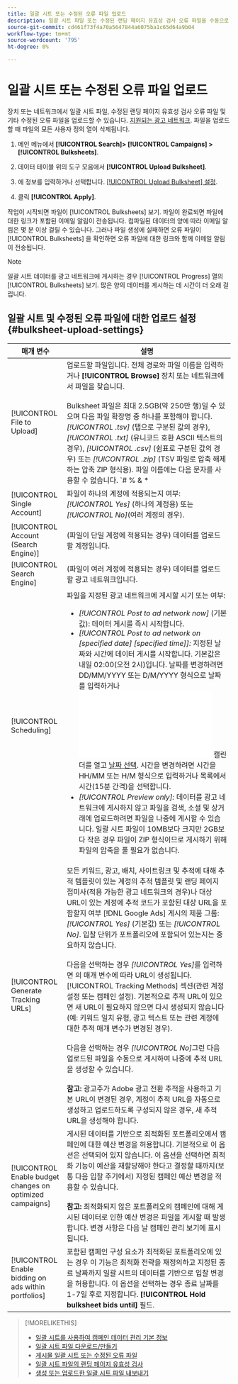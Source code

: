```yaml
---
title: 일괄 시트 또는 수정된 오류 파일 업로드
description: 일괄 시트 파일 또는 수정된 랜딩 페이지 유효성 검사 오류 파일을 수동으로 업로드하는 방법을 알아봅니다.
source-git-commit: cd461f73f4a70a5647844a6075ba1c65d64a9b04
workflow-type: tm+mt
source-wordcount: '795'
ht-degree: 0%

---
```


# 일괄 시트 또는 수정된 오류 파일 업로드

장치 또는 네트워크에서 일괄 시트 파일, 수정된 랜딩 페이지 유효성 검사 오류 파일 및 기타 수정된 오류 파일을 업로드할 수 있습니다. [지원되는 광고 네트워크](bulksheet-about.md#bulksheet-functionality-by-network). 파일을 업로드할 때 파일의 모든 사용자 정의 열이 삭제됩니다.

1. 메인 메뉴에서 **[!UICONTROL Search]> [!UICONTROL Campaigns] >[!UICONTROL Bulksheets]**.

1. 데이터 테이블 위의 도구 모음에서 **[!UICONTROL Upload Bulksheet]**.

1. 에 정보를 입력하거나 선택합니다. [[!UICONTROL Upload Bulksheet] 설정](#bulksheet-upload-settings).

1. 클릭 **[!UICONTROL Apply]**.

작업이 시작되면 파일이 [!UICONTROL Bulksheets] 보기. 파일이 완료되면 파일에 대한 링크가 포함된 이메일 알림이 전송됩니다. 컴파일된 데이터의 양에 따라 이메일 알림은 몇 분 이상 걸릴 수 있습니다. 그러나 파일 생성에 실패하면 오류 파일이 [!UICONTROL Bulksheets] 을 확인하면 오류 파일에 대한 링크와 함께 이메일 알림이 전송됩니다.

>[!NOTE]
>
>일괄 시트 데이터를 광고 네트워크에 게시하는 경우 [!UICONTROL Progress] 열의 [!UICONTROL Bulksheets] 보기. 많은 양의 데이터를 게시하는 데 시간이 더 오래 걸립니다.

## 일괄 시트 및 수정된 오류 파일에 대한 업로드 설정 {#bulksheet-upload-settings}

| 매개 변수 | 설명 |
|----|----|
| [!UICONTROL File to Upload] | 업로드할 파일입니다. 전체 경로와 파일 이름을 입력하거나 <b>[!UICONTROL Browse]</b> 장치 또는 네트워크에서 파일을 찾습니다.<br><br>Bulksheet 파일은 최대 2.5GB(약 250만 행)일 수 있으며 다음 파일 확장명 중 하나를 포함해야 합니다. <i>[!UICONTROL .tsv]</i> (탭으로 구분된 값의 경우), <i>[!UICONTROL .txt]</i> (유니코드 호환 ASCII 텍스트의 경우), <i>[!UICONTROL .csv]</i> (쉼표로 구분된 값의 경우) 또는 <i>[!UICONTROL .zip]</i> (TSV 파일로 압축 해제하는 압축 ZIP 형식용). 파일 이름에는 다음 문자를 사용할 수 없습니다. `# % &amp; * | \ : &quot; &lt; &gt; . ? /`<br><br><b>팁:</b> 국제 문자가 포함된 데이터의 경우 TSV 또는 TXT 형식의 파일을 사용하십시오. |
| [!UICONTROL Single Account] | 파일이 하나의 계정에 적용되는지 여부: <i>[!UICONTROL Yes]</i> (하나의 계정용) 또는 <i>[!UICONTROL No]</i>(여러 계정의 경우). |
| [!UICONTROL Account (Search Engine)] | (파일이 단일 계정에 적용되는 경우) 데이터를 업로드할 계정입니다. |
| [!UICONTROL Search Engine] | (파일이 여러 계정에 적용되는 경우) 데이터를 업로드할 광고 네트워크입니다. |
| [!UICONTROL Scheduling] | 파일을 지정된 광고 네트워크에 게시할 시기 또는 여부:<ul><li><i>[!UICONTROL Post to ad network now]</i> (기본값): 데이터 게시를 즉시 시작합니다.</li><li><i>[!UICONTROL Post to ad network on \[specified date\] \[specified time\]]:</i> 지정된 날짜와 시간에 데이터 게시를 시작합니다. 기본값은 내일 02:00(오전 2시)입니다. 날짜를 변경하려면 DD/MM/YYYY 또는 D/M/YYYY 형식으로 날짜를 입력하거나 ![캘린더](/help/search-social-commerce/common-tasks/navigation-editing-selection/calendar.md "캘린더") 캘린더를 열고 [날짜 선택](/help/search-social-commerce/common-tasks/navigation-editing-selection/calendar.md). 시간을 변경하려면 시간을 HH/MM 또는 H/M 형식으로 입력하거나 목록에서 시간(15분 간격)을 선택합니다.</li><li><i>[!UICONTROL Preview only]:</i> 데이터를 광고 네트워크에 게시하지 않고 파일을 검색, 소셜 및 상거래에 업로드하려면 파일을 나중에 게시할 수 있습니다. 일괄 시트 파일이 10MB보다 크지만 2GB보다 작은 경우 파일이 ZIP 형식이므로 게시하기 위해 파일의 압축을 풀 필요가 없습니다.</li></ul> |
| [!UICONTROL Generate Tracking URLs] | 모든 키워드, 광고, 배치, 사이트링크 및 추적에 대해 추적 템플릿이 있는 계정의 추적 템플릿 및 랜딩 페이지 접미사(적용 가능한 광고 네트워크의 경우)나 대상 URL이 있는 계정에 추적 코드가 포함된 대상 URL을 포함할지 여부 [!DNL Google Ads] 게시의 제품 그룹: <i>[!UICONTROL Yes]</i> (기본값) 또는 <i>[!UICONTROL No]</i>. 입찰 단위가 포트폴리오에 포함되어 있는지는 중요하지 않습니다.<br><br>다음을 선택하는 경우 <i>[!UICONTROL Yes]</i>를 입력하면 의 매개 변수에 따라 URL이 생성됩니다. [!UICONTROL Tracking Methods] 섹션(관련 계정 설정 또는 캠페인 설정). 기본적으로 추적 URL이 있으면 새 URL이 필요하지 않으면 다시 생성되지 않습니다(예: 키워드 일치 유형, 광고 텍스트 또는 관련 계정에 대한 추적 매개 변수가 변경된 경우).<br><br>다음을 선택하는 경우 <i>[!UICONTROL No]</i>그런 다음 업로드된 파일을 수동으로 게시하여 나중에 추적 URL을 생성할 수 있습니다.<br><br><b>참고:</b> 광고주가 Adobe 광고 전환 추적을 사용하고 기본 URL이 변경된 경우, 계정이 추적 URL을 자동으로 생성하고 업로드하도록 구성되지 않은 경우, 새 추적 URL을 생성해야 합니다. |
| [!UICONTROL Enable budget changes on optimized campaigns] | 게시된 데이터를 기반으로 최적화된 포트폴리오에서 캠페인에 대한 예산 변경을 허용합니다. 기본적으로 이 옵션은 선택되어 있지 않습니다. 이 옵션을 선택하면 최적화 기능이 예산을 재할당해야 한다고 결정할 때까지(보통 다음 입찰 주기에서) 지정된 캠페인 예산 변경을 적용할 수 있습니다.<br><br><b>참고:</b> 최적화되지 않은 포트폴리오의 캠페인에 대해 게시된 데이터로 인한 예산 변경은 파일을 게시할 때 발생합니다. 변경 사항은 다음 날 캠페인 관리 보기에 표시됩니다. |
| [!UICONTROL Enable bidding on ads within portfolios] | 포함된 캠페인 구성 요소가 최적화된 포트폴리오에 있는 경우 이 기능은 최적화 전략을 재정의하고 지정된 종료 날짜까지 일괄 시트의 데이터를 기반으로 입찰 변경을 허용합니다. 이 옵션을 선택하는 경우 종료 날짜를 1-7일 후로 지정합니다. **[!UICONTROL Hold bulksheet bids until]** 필드. |

>[!MORELIKETHIS]
>
>* [일괄 시트를 사용하여 캠페인 데이터 관리 기본 정보](bulksheet-about.md)
>* [일괄 시트 파일 다운로드/만들기](bulksheet-download.md)
>* [게시물 일괄 시트 또는 수정된 오류 파일](bulksheet-post.md)
>* [일괄 시트 파일의 랜딩 페이지 유효성 검사](bulksheet-validate-landing-pages.md)
>* [생성 또는 업로드한 일괄 시트 파일 내보내기](bulksheet-export.md)

